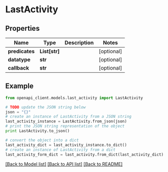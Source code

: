 # LastActivity


## Properties

Name | Type | Description | Notes
------------ | ------------- | ------------- | -------------
**predicates** | **List[str]** |  | [optional] 
**datatype** | **str** |  | [optional] 
**callback** | **str** |  | [optional] 

## Example

```python
from openapi_client.models.last_activity import LastActivity

# TODO update the JSON string below
json = "{}"
# create an instance of LastActivity from a JSON string
last_activity_instance = LastActivity.from_json(json)
# print the JSON string representation of the object
print LastActivity.to_json()

# convert the object into a dict
last_activity_dict = last_activity_instance.to_dict()
# create an instance of LastActivity from a dict
last_activity_form_dict = last_activity.from_dict(last_activity_dict)
```
[[Back to Model list]](../README.md#documentation-for-models) [[Back to API list]](../README.md#documentation-for-api-endpoints) [[Back to README]](../README.md)


